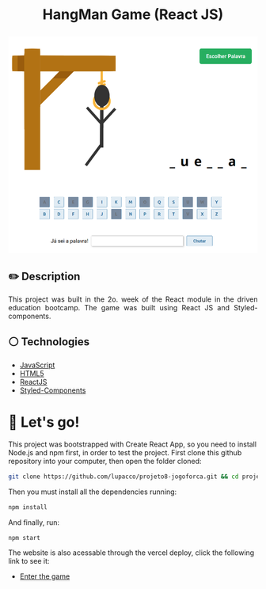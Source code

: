 # <p align = "center">HangMan Game (React JS)</p>

<p align = "center"><img style="width:600px" src="https://github.com/ecocaval/jogo-da-forca-ReactJS/raw/main/public/readme.png"/></p>

## ✏️ Description
<p align="justify" >This project was built in the 2o. week of the React module in the driven education bootcamp. The game was built using React JS and Styled-components.</p>

## :white_circle: Technologies

- [JavaScript](https://www.javascript.com/)
- [HTML5](https://html5.org/)
- [ReactJS](https://reactjs.org/)
- [Styled-Components](https://styled-components.com/)

# 🏁 Let's go!

This project was bootstrapped with Create React App, so you need to install Node.js and npm first, in order to test the project. First clone this github repository into your computer, then open the folder cloned:

```bash
git clone https://github.com/lupacco/projeto8-jogoforca.git && cd projeto8-jogoforca
```

Then you must install all the dependencies running:

```bash
npm install
```

And finally, run:

```bash
npm start
```

The website is also acessable through the vercel deploy, click the following link to see it: 

- [Enter the game](https://projeto8-jogoforca-azure.vercel.app/)
